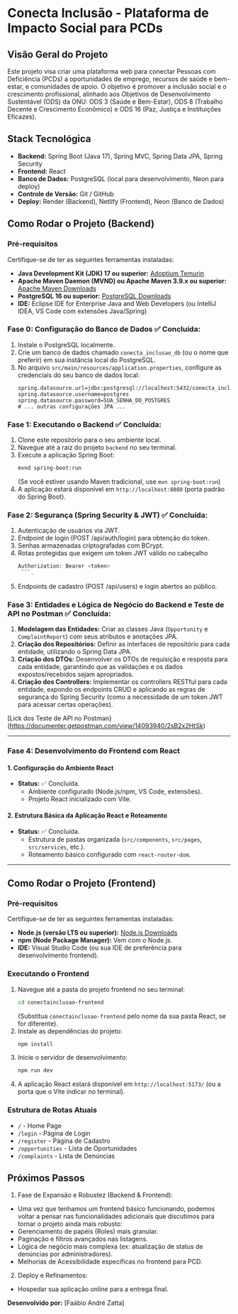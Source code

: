 # Conecta Inclusão - Plataforma de Impacto Social para PCDs

## Visão Geral do Projeto
Este projeto visa criar uma plataforma web para conectar Pessoas com Deficiência (PCDs) a oportunidades de emprego, recursos de saúde e bem-estar, e comunidades de apoio. O objetivo é promover a inclusão social e o crescimento profissional, alinhado aos Objetivos de Desenvolvimento Sustentável (ODS) da ONU: ODS 3 (Saúde e Bem-Estar), ODS 8 (Trabalho Decente e Crescimento Econômico) e ODS 16 (Paz, Justiça e Instituições Eficazes).

## Stack Tecnológica
* **Backend:** Spring Boot (Java 17), Spring MVC, Spring Data JPA, Spring Security
* **Frontend:** React
* **Banco de Dados:** PostgreSQL (local para desenvolvimento, Neon para deploy)
* **Controle de Versão:** Git / GitHub
* **Deploy:** Render (Backend), Netlify (Frontend), Neon (Banco de Dados)

## Como Rodar o Projeto (Backend)

### Pré-requisitos
Certifique-se de ter as seguintes ferramentas instaladas:
* **Java Development Kit (JDK) 17 ou superior:** [Adoptium Temurin](https://adoptium.net/temurin/releases/)
* **Apache Maven Daemon (MVND) ou Apache Maven 3.9.x ou superior:** [Apache Maven Downloads](https://maven.apache.org/download.cgi)
* **PostgreSQL 16 ou superior:** [PostgreSQL Downloads](https://www.postgresql.org/download/windows/)
* **IDE:** Eclipse IDE for Enterprise Java and Web Developers (ou IntelliJ IDEA, VS Code com extensões Java/Spring)

### Fase 0: Configuração do Banco de Dados ✅ Concluída:

1.  Instale o PostgreSQL localmente.
2.  Crie um banco de dados chamado `conecta_inclusao_db` (ou o nome que preferir) em sua instância local do PostgreSQL.
3.  No arquivo `src/main/resources/application.properties`, configure as credenciais do seu banco de dados local:
    ```properties
    spring.datasource.url=jdbc:postgresql://localhost:5432/conecta_inclusao_db
    spring.datasource.username=postgres
    spring.datasource.password=SUA_SENHA_DO_POSTGRES
    # ... outras configurações JPA ...
    ```

### Fase 1: Executando o Backend ✅ Concluída:

1.  Clone este repositório para o seu ambiente local.
2.  Navegue até a raiz do projeto `backend` no seu terminal.
3.  Execute a aplicação Spring Boot:
    ```bash
    mvnd spring-boot:run
    ```
    (Se você estiver usando Maven tradicional, use `mvn spring-boot:run`)
4.  A aplicação estará disponível em `http://localhost:8080` (porta padrão do Spring Boot).

### Fase 2: Segurança (Spring Security & JWT) ✅ Concluída:

1.  Autenticação de usuários via JWT.
2.  Endpoint de login (POST /api/auth/login) para obtenção do token.
3. Senhas armazenadas criptografadas com BCrypt.
4. Rotas protegidas que exigem um token JWT válido no cabeçalho 
    ```bash
    Authorization: Bearer <token>
     ```.
5. Endpoints de cadastro (POST /api/users) e login abertos ao público.

### Fase 3: Entidades e Lógica de Negócio do Backend e Teste de API no Postman ✅ Concluída:

1.  **Modelagem das Entidades:** Criar as classes Java (`Opportunity` e `ComplaintReport`) com seus atributos e anotações JPA.
2.  **Criação dos Repositórios:** Definir as interfaces de repositório para cada entidade, utilizando o Spring Data JPA.
3.  **Criação dos DTOs:** Desenvolver os DTOs de requisição e resposta para cada entidade, garantindo que as validações e os dados expostos/recebidos sejam apropriados.
4.  **Criação dos Controllers:** Implementar os controllers RESTful para cada entidade, expondo os endpoints CRUD e aplicando as regras de segurança do Spring Security (como a necessidade de um token JWT para acessar certas operações).

[Lick dos Teste de API no Postman}(https://documenter.getpostman.com/view/14093940/2sB2x2HtSk)

---
### Fase 4: Desenvolvimento do Frontend com React

#### 1. Configuração do Ambiente React
* **Status:** ✅ Concluída.
    * Ambiente configurado (Node.js/npm, VS Code, extensões).
    * Projeto React inicializado com Vite.

#### 2. Estrutura Básica da Aplicação React e Roteamento
* **Status:** ✅ Concluída.
    * Estrutura de pastas organizada (`src/components`, `src/pages`, `src/services`, etc.).
    * Roteamento básico configurado com `react-router-dom`.

---

## Como Rodar o Projeto (Frontend)

### Pré-requisitos
Certifique-se de ter as seguintes ferramentas instaladas:
* **Node.js (versão LTS ou superior):** [Node.js Downloads](https://nodejs.org/en/download)
* **npm (Node Package Manager):** Vem com o Node.js.
* **IDE:** Visual Studio Code (ou sua IDE de preferência para desenvolvimento frontend).

### Executando o Frontend
1.  Navegue até a pasta do projeto frontend no seu terminal:
    ```bash
    cd conectainclusao-frontend
    ```
    (Substitua `conectainclusao-frontend` pelo nome da sua pasta React, se for diferente).
2.  Instale as dependências do projeto:
    ```bash
    npm install
    ```
3.  Inicie o servidor de desenvolvimento:
    ```bash
    npm run dev
    ```
4.  A aplicação React estará disponível em `http://localhost:5173/` (ou a porta que o Vite indicar no terminal).

### Estrutura de Rotas Atuais
* `/` - Home Page
* `/login` - Página de Login
* `/register` - Página de Cadastro
* `/opportunities` - Lista de Oportunidades
* `/complaints` - Lista de Denúncias

## Próximos Passos

1.  Fase de Expansão e Robustez (Backend & Frontend):

* Uma vez que tenhamos um frontend básico funcionando, podemos voltar a pensar nas funcionalidades adicionais que discutimos para tornar o projeto ainda mais robusto:
* Gerenciamento de papéis (Roles) mais granular.
* Paginação e filtros avançados nas listagens.
* Lógica de negócio mais complexa (ex: atualização de status de denúncias por administradores).
* Melhorias de Acessibilidade específicas no frontend para PCD.

2.  Deploy e Refinamentos:

* Hospedar sua aplicação online para a entrega final.

**Desenvolvido por:** [Faábio André Zatta]